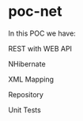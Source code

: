 poc-net
=============================

In this POC we have:

REST with WEB API

NHibernate

XML Mapping

Repository

Unit Tests
